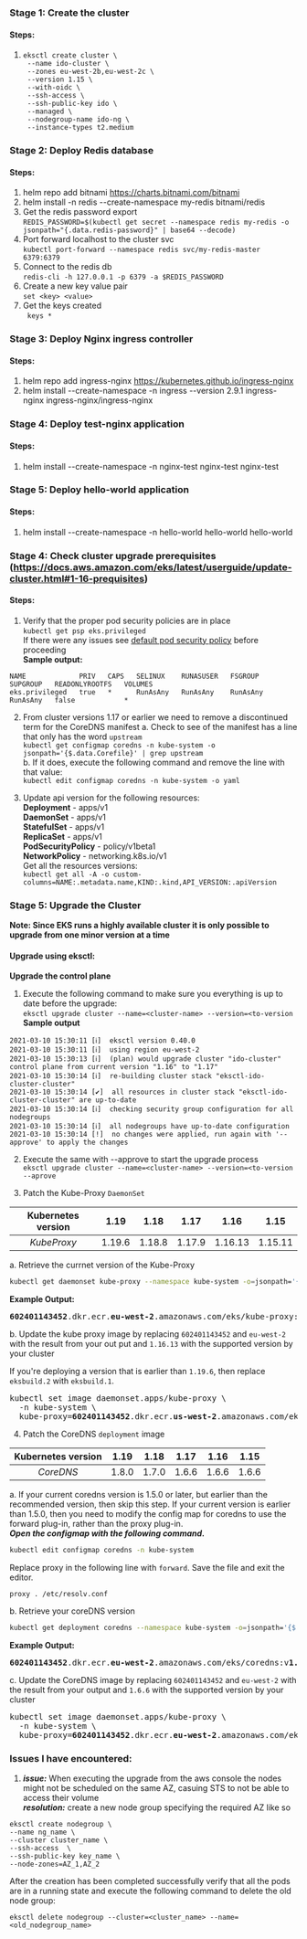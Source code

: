 ### Stage 1: Create the cluster
  #### Steps:
  1. ```
     eksctl create cluster \
      --name ido-cluster \
      --zones eu-west-2b,eu-west-2c \
      --version 1.15 \
      --with-oidc \
      --ssh-access \
      --ssh-public-key ido \
      --managed \
      --nodegroup-name ido-ng \
      --instance-types t2.medium
      ```
### Stage 2: Deploy Redis database
  #### Steps:
  1. helm repo add bitnami https://charts.bitnami.com/bitnami
  2. helm install -n redis --create-namespace my-redis bitnami/redis
  3. Get the redis password export  
  ```REDIS_PASSWORD=$(kubectl get secret --namespace redis my-redis -o jsonpath="{.data.redis-password}" | base64 --decode)```
  4. Port forward localhost to the cluster svc  
  ```kubectl port-forward --namespace redis svc/my-redis-master 6379:6379```
  5. Connect to the redis db  
  ```redis-cli -h 127.0.0.1 -p 6379 -a $REDIS_PASSWORD```
  6. Create a new key value pair  
  ``` set <key> <value> ```
  7. Get the keys created  
  ``` keys *```  
### Stage 3: Deploy Nginx ingress controller
  #### Steps:
  1. helm repo add ingress-nginx https://kubernetes.github.io/ingress-nginx
  2. helm install --create-namespace -n ingress --version 2.9.1  ingress-nginx ingress-nginx/ingress-nginx


### Stage 4: Deploy test-nginx application
  #### Steps:
  1. helm install --create-namespace -n nginx-test nginx-test nginx-test


### Stage 5: Deploy hello-world application
  #### Steps:
  1. helm install --create-namespace -n hello-world hello-world hello-world

### Stage 4: Check cluster upgrade prerequisites (https://docs.aws.amazon.com/eks/latest/userguide/update-cluster.html#1-16-prequisites)

#### Steps: 
  1. Verify that the proper pod security policies are in place  
  ```kubectl get psp eks.privileged```  
  If there were any issues see [default pod security policy](https://docs.aws.amazon.com/eks/latest/userguide/pod-security-policy.html#default-psp)
  before proceeding  
  **Sample output:**  
  ```
  NAME             PRIV   CAPS   SELINUX    RUNASUSER   FSGROUP    SUPGROUP   READONLYROOTFS   VOLUMES
eks.privileged   true   *      RunAsAny   RunAsAny    RunAsAny   RunAsAny   false            *
```
  2. From cluster versions 1.17 or earlier we need to remove a discontinued term for the CoreDNS manifest
    a. Check to see of the manifest has a line that only has the word ```upstream```  
    `kubectl get configmap coredns -n kube-system -o jsonpath='{$.data.Corefile}' | grep upstream
  `   
  b. If it does, execute the following command and remove the line with that value:  
  `kubectl edit configmap coredns -n kube-system -o yaml`  

  3. Update api version for the following resources:  
  **Deployment** - apps/v1  
  **DaemonSet** - apps/v1  
  **StatefulSet** - apps/v1  
  **ReplicaSet** - apps/v1  
  **PodSecurityPolicy** - policy/v1beta1  
  **NetworkPolicy** - networking.k8s.io/v1  
  Get all the resources versions:  
  `kubectl get all -A -o custom-columns=NAME:.metadata.name,KIND:.kind,API_VERSION:.apiVersion`


### Stage 5: Upgrade the Cluster
**Note: Since EKS runs a highly available cluster it is only possible to upgrade from one minor version at a time**

#### Upgrade using eksctl:
  **Upgrade the control plane**
  1. Execute the following command to make sure you everything is up to date before the upgrade:  
  `eksctl upgrade cluster --name=<cluster-name> --version=<to-version`  
  **Sample output**
  ```
  2021-03-10 15:30:11 [ℹ]  eksctl version 0.40.0
2021-03-10 15:30:11 [ℹ]  using region eu-west-2
2021-03-10 15:30:13 [ℹ]  (plan) would upgrade cluster "ido-cluster" control plane from current version "1.16" to "1.17"
2021-03-10 15:30:14 [ℹ]  re-building cluster stack "eksctl-ido-cluster-cluster"
2021-03-10 15:30:14 [✔]  all resources in cluster stack "eksctl-ido-cluster-cluster" are up-to-date
2021-03-10 15:30:14 [ℹ]  checking security group configuration for all nodegroups
2021-03-10 15:30:14 [ℹ]  all nodegroups have up-to-date configuration
2021-03-10 15:30:14 [!]  no changes were applied, run again with '--approve' to apply the changes
```
  2. Execute the same with --approve to start the upgrade process  
  `eksctl upgrade cluster --name=<cluster-name> --version=<to-version --aprove`

  3. Patch the Kube-Proxy `DaemonSet`  

| Kubernetes version      | 1.19 | 1.18 | 1.17 | 1.16 | 1.15|
| :-----------: | :-----------: | :-----------: | :-----------: | :-----------: | :-----------: |
| *KubeProxy*      | 1.19.6       | 1.18.8       | 1.17.9       | 1.16.13       | 1.15.11       |  
  a. Retrieve the currnet version of the Kube-Proxy  
  ```bash
  kubectl get daemonset kube-proxy --namespace kube-system -o=jsonpath='{$.spec.template.spec.containers[:1].image}'
  ```  
  **Example Output:**  
  <pre>
<b>602401143452</b>.dkr.ecr.<b>eu-west-2</b>.amazonaws.com/eks/kube-proxy:v<b>1.16.13</b>-eksbuild.1
</pre>  
  b. Update the kube proxy image by replacing `602401143452` and `eu-west-2` with the result from your out put and `1.16.13` 
with the supported version by your cluster  

If you're deploying a version that is earlier than `1.19.6`, then replace `eksbuild.2` with `eksbuild.1`. 
<pre>
kubectl set image daemonset.apps/kube-proxy \
  -n kube-system \
  kube-proxy=<b>602401143452</b>.dkr.ecr.<b>us-west-2</b>.amazonaws.com/eks/kube-proxy:v<b>1.19.6</b>-eksbuild.2
</pre>

  4. Patch the CoreDNS `deployment` image  

| Kubernetes version      | 1.19 | 1.18 | 1.17 | 1.16 | 1.15|
| :-----------: | :-----------: | :-----------: | :-----------: | :-----------: | :-----------: |
| *CoreDNS*      | 1.8.0       | 1.7.0       | 1.6.6       | 1.6.6       | 1.6.6       |      

  a. If your current coredns version is 1.5.0 or later, but earlier than the recommended version, then skip this step. If your current version is earlier than 1.5.0, then you need to modify the config map for coredns to use the forward plug-in, rather than the proxy plug-in.  
***Open the configmap with the following command.***

```bash
kubectl edit configmap coredns -n kube-system
```

Replace proxy in the following line with `forward`. Save the file and exit the editor.

```
proxy . /etc/resolv.conf
```
  b. Retrieve your coreDNS version
  ```bash
  kubectl get deployment coredns --namespace kube-system -o=jsonpath='{$.spec.template.spec.containers[:1].image}'
  ``` 
  **Example Output:**  
  <pre>
<b>602401143452</b>.dkr.ecr.<b>eu-west-2</b>.amazonaws.com/eks/coredns:v<b>1.6.6</b>-eksbuild.1
</pre>
c. Update the CoreDNS image by replacing `602401143452` and `eu-west-2` with the result from your output and `1.6.6` 
with the supported version by your cluster  

<pre>
kubectl set image daemonset.apps/kube-proxy \
  -n kube-system \
  kube-proxy=<b>602401143452</b>.dkr.ecr.<b>eu-west-2</b>.amazonaws.com/eks/coredns:v<b>1.7.0</b>-eksbuild.1
</pre>  
### Issues I have encountered:
  1. ***issue:*** When executing the upgrade from the aws console the nodes might not be scheduled on the same AZ, casuing STS to not be able to access their volume  
  ***resolution:*** create a new node group specifying the required AZ like so  
  ```
  eksctl create nodegroup \ 
  --name ng_name \ 
  --cluster cluster_name \ 
  --ssh-access  \ 
  --ssh-public-key key_name \ 
  --node-zones=AZ_1,AZ_2
  ```
  After the creation has been completed successfully verify that all the pods are in a running state and execute the following command to delete the old node group:
  ```
  eksctl delete nodegroup --cluster=<cluster_name> --name=<old_nodegroup_name>
  ```
